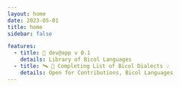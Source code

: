 ```yaml
---
layout: home
date: 2023-05-01
title: home
sidebar: false

features:
  - title: 🚀 dev@app v 0.1
    details: Library of Bicol Languages
  - title: 🛰️ 🏬 Completing List of Bicol Dialects 💡 
    details: Open for Contributions, Bicol Languages
---
```


